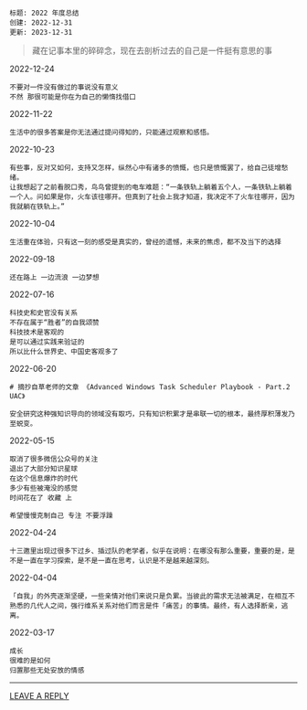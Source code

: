 ```
标题: 2022 年度总结
创建: 2022-12-31
更新: 2023-12-31
```


> 藏在记事本里的碎碎念，现在去剖析过去的自己是一件挺有意思的事


2022-12-24

```
不要对一件没有做过的事说没有意义
不然 那很可能是你在为自己的懒惰找借口
```

2022-11-22

```
生活中的很多答案是你无法通过提问得知的，只能通过观察和感悟。
```

2022-10-23

```
有些事，反对又如何，支持又怎样，纵然心中有诸多的愤慨，也只是愤慨罢了，给自己徒增愁绪。
让我想起了之前看脱口秀，鸟鸟曾提到的电车难题：“一条铁轨上躺着五个人，一条铁轨上躺着一个人。问如果是你，火车该往哪开。但真到了社会上我才知道，我决定不了火车往哪开，因为我就躺在铁轨上。”
```

2022-10-04

```
生活重在体验，只有这一刻的感受是真实的，曾经的遗憾，未来的焦虑，都不及当下的选择
```

2022-09-18

```
还在路上 一边流浪 一边梦想
```

2022-07-16

```
科技史和史官没有关系 
不存在属于“胜者”的自我颂赞 
科技技术是客观的 
是可以通过实践来验证的 
所以比什么世界史、中国史客观多了
```


2022-06-20

```
# 摘抄自草老师的文章 《Advanced Windows Task Scheduler Playbook - Part.2 UAC》

安全研究这种强知识导向的领域没有取巧，只有知识积累才是串联一切的根本，最终厚积薄发乃至蜕变。
```

2022-05-15

```
取消了很多微信公众号的关注
退出了大部分知识星球
在这个信息爆炸的时代
多少有些被淹没的感觉
时间花在了 收藏 上

希望慢慢克制自己 专注 不要浮躁
```

2022-04-24

```
十三邀里出现过很多下过乡、插过队的老学者，似乎在说明：在哪没有那么重要，重要的是，是不是一直在学习探索，是不是一直在思考，认识是不是越来越深刻。
```

2022-04-04

```
「自我」的外壳逐渐坚硬，一些亲情对他们来说只是负累。当彼此的需求无法被满足，在相互不熟悉的几代人之间，强行维系关系对他们而言是件「痛苦」的事情。最终，有人选择断亲，逃离。
```

2022-03-17 

```text
成长
很难的是如何
归置那些无处安放的情感
```

---

[LEAVE A REPLY](https://github.com/pen4uin/blog-feedback/issues/new)


